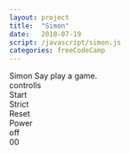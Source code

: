 ```yaml
---
layout: project
title:  "Simon"
date:   2018-07-19
script: /javascript/simon.js
categories: freeCodeCamp
---
```

<div>Simon Say play a game.</div>

<div class="main">
    <div class="simon-control">controlls
        <div>
            <div id="button-start" class="simon-control-button">Start</div>
            <div id="button-strict" class="simon-control-button">Strict</div>
            <div id="button-reset" class="simon-control-button">Reset</div>
            <div id="button-power"  class="simon-control-button">Power</div>
        </div>
        <div>
            <div id="output-power"   class="simon-control-output">off</div>
            <div id="output-counter" class="simon-control-output">00</div>
        </div>
    </div>
</div>